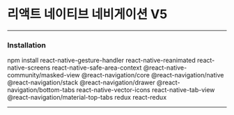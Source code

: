 # 리액트 네이티브 네비게이션 V5

<hr/>

### Installation

npm install react-native-gesture-handler 
react-native-reanimated
react-native-screens 
react-native-safe-area-context 
@react-native-community/masked-view
@react-navigation/core 
@react-navigation/native
@react-navigation/stack 
@react-navigation/drawer
@react-navigation/bottom-tabs 
react-native-vector-icons 
react-native-tab-view 
@react-navigation/material-top-tabs 
redux react-redux

<hr/>

##
